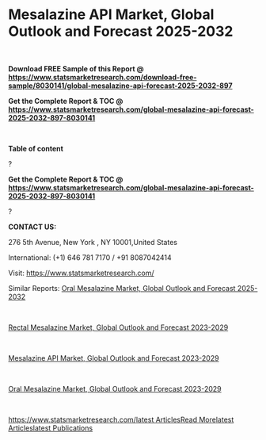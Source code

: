 <h1>Mesalazine API Market, Global Outlook and Forecast 2025-2032</h1><br/><p><strong>Download FREE Sample of this Report @ <a href="https://www.statsmarketresearch.com/download-free-sample/8030141/global-mesalazine-api-forecast-2025-2032-897">https://www.statsmarketresearch.com/download-free-sample/8030141/global-mesalazine-api-forecast-2025-2032-897</a></strong></p>
 
 
 
 <div><b>Get the Complete Report & TOC @ <a href="https://www.statsmarketresearch.com/global-mesalazine-api-forecast-2025-2032-897-8030141">https://www.statsmarketresearch.com/global-mesalazine-api-forecast-2025-2032-897-8030141</a></b></div>
 
 
 
 <p><br />
 
 <b>Table of content</b></p>
 
 
 
 <p>? </p>
 
 
 
 <div><b>Get the Complete Report & TOC @ <a href="https://www.statsmarketresearch.com/global-mesalazine-api-forecast-2025-2032-897-8030141">https://www.statsmarketresearch.com/global-mesalazine-api-forecast-2025-2032-897-8030141</a></b></div>
 
 
 
 <p>? </p>
 
 
 
 <p><b>CONTACT US:</b><br />
 
 276 5th Avenue, New York , NY 10001,United States<br />
 
 International: (+1) 646 781 7170 / +91 8087042414<br />
 
 Visit: <a href="https://www.statsmarketresearch.com/">https://www.statsmarketresearch.com/</a><br />
 
 Similar Reports: <a href="https://www.statsmarketresearch.com/global-mesalazine-api-forecast-2025-2032-897-8030141">Oral Mesalazine Market, Global Outlook and Forecast 2025-2032 </a><br />
 
 <br />
 
 <a href="https://www.statsmarketresearch.com/global-mesalazine-api-forecast-2025-2032-897-8030141">Rectal Mesalazine Market, Global Outlook and Forecast 2023-2029</a><br />
 
 <br />
 
 <a href="https://www.statsmarketresearch.com/global-mesalazine-api-forecast-2025-2032-897-8030141">Mesalazine API Market, Global Outlook and Forecast 2023-2029</a><br />
 
 <br />
 
 <a href="https://www.statsmarketresearch.com/global-mesalazine-api-forecast-2025-2032-897-8030141">Oral Mesalazine Market, Global Outlook and Forecast 2023-2029</a><br />
 
 <br />
 
 <a href="https://gyeongbokgung.com">https://www.statsmarketresearch.com/</a><a href="https://hallyeomaritime.com">latest Articles</a><a href="https://jingwansa.com">Read More</a><a href="https://nguoiviet.jp/">latest Articles</a><a href="https://www.intelmarketresearch.com/">latest Publications</a></p>
